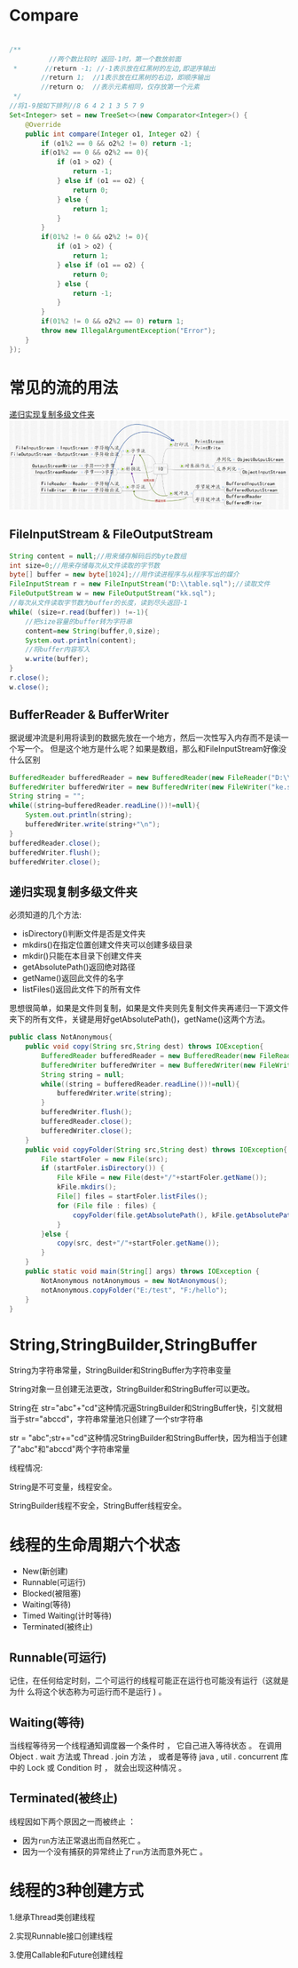 # Compare
```java

/**
          //两个数比较时 返回-1时，第一个数放前面
 *       //return -1; //-1表示放在红黑树的左边,即逆序输出
        //return 1;  //1表示放在红黑树的右边，即顺序输出
        //return o;  //表示元素相同，仅存放第一个元素
 */
//将1-9按如下排列//8 6 4 2 1 3 5 7 9	
Set<Integer> set = new TreeSet<>(new Comparator<Integer>() {
    @Override
    public int compare(Integer o1, Integer o2) {
        if (o1%2 == 0 && o2%2 != 0) return -1;
        if(o1%2 == 0 && o2%2 == 0){
            if (o1 > o2) {
                return -1;
            } else if (o1 == o2) {
                return 0;
            } else {
                return 1;
            }
        } 
        if(01%2 != 0 && o2%2 != 0){
            if (o1 > o2) {
                return 1;
            } else if (o1 == o2) {
                return 0;
            } else {
                return -1;
            }
        } 
        if(01%2 != 0 && o2%2 == 0) return 1;
        throw new IllegalArgumentException("Error");
    }
});
```
# 常见的流的用法
[递归实现复制多级文件夹](#递归实现复制多级文件夹)
![](https://raw.githubusercontent.com/Bihanghang/JavaWebNotes/master/notes/img/IO流概念图.PNG)
## FileInputStream & FileOutputStream
```java
String content = null;//用来储存解码后的byte数组
int size=0;//用来存储每次从文件读取的字节数
byte[] buffer = new byte[1024];//用作读进程序与从程序写出的媒介
FileInputStream r = new FileInputStream("D:\\table.sql");//读取文件
FileOutputStream w = new FileOutputStream("kk.sql");
//每次从文件读取字节数为buffer的长度，读到尽头返回-1
while( (size=r.read(buffer)) !=-1){
    //把size容量的buffer转为字符串
    content=new String(buffer,0,size);
    System.out.println(content);
    //将buffer内容写入
    w.write(buffer);
}
r.close();
w.close();
```
## BufferReader & BufferWriter
据说缓冲流是利用将读到的数据先放在一个地方，然后一次性写入内存而不是读一个写一个。
但是这个地方是什么呢？如果是数组，那么和FileInputStream好像没什么区别
```java
BufferedReader bufferedReader = new BufferedReader(new FileReader("D:\\table.sql"));
BufferedWriter bufferedWriter = new BufferedWriter(new FileWriter("ke.sql"));
String string = "";
while((string=bufferedReader.readLine())!=null){
    System.out.println(string);
    bufferedWriter.write(string+"\n");
}
bufferedReader.close();
bufferedWriter.flush();
bufferedWriter.close();
```
## 递归实现复制多级文件夹
必须知道的几个方法:
* isDirectory()判断文件是否是文件夹
* mkdirs()在指定位置创建文件夹可以创建多级目录
* mkdir()只能在本目录下创建文件夹
* getAbsolutePath()返回绝对路径
* getName()返回此文件的名字
* listFiles()返回此文件下的所有文件

思想很简单，如果是文件则复制，如果是文件夹则先复制文件夹再递归一下源文件夹下的所有文件，关键是用好getAbsolutePath()，getName()这两个方法。
```java
public class NotAnonymous{
	public void copy(String src,String dest) throws IOException{
		BufferedReader bufferedReader = new BufferedReader(new FileReader(src));
		BufferedWriter bufferedWriter = new BufferedWriter(new FileWriter(dest));
		String string = null;
		while((string = bufferedReader.readLine())!=null){
			bufferedWriter.write(string);
		}
		bufferedWriter.flush();
		bufferedReader.close();
		bufferedWriter.close();
	}
	public void copyFolder(String src,String dest) throws IOException{
		File startFoler = new File(src);
		if (startFoler.isDirectory()) {
			File kFile = new File(dest+"/"+startFoler.getName());
			kFile.mkdirs();
			File[] files = startFoler.listFiles();
			for (File file : files) {
				copyFolder(file.getAbsolutePath(), kFile.getAbsolutePath());
			}
		}else {
			copy(src, dest+"/"+startFoler.getName());
		}
	}
	public static void main(String[] args) throws IOException {
		NotAnonymous notAnonymous = new NotAnonymous();
		notAnonymous.copyFolder("E:/test", "F:/hello");
	}
}
```
# String,StringBuilder,StringBuffer
String为字符串常量，StringBuilder和StringBuffer为字符串变量

String对象一旦创建无法更改，StringBuilder和StringBuffer可以更改。

String在 str="abc"+"cd"这种情况逼StringBuilder和StringBuffer快，引文就相当于str="abccd"，字符串常量池只创建了一个str字符串

str = "abc";str+="cd"这种情况StringBuilder和StringBuffer快，因为相当于创建了"abc"和"abccd"两个字符串常量

线程情况:

String是不可变量，线程安全。

StringBuilder线程不安全，StringBuffer线程安全。
# 线程的生命周期六个状态
* New(新创建)
* Runnable(可运行)
* Blocked(被阻塞)
* Waiting(等待)
* Timed Waiting(计时等待)
* Terminated(被终止)
## Runnable(可运行)
记住，在任何给定时刻，二个可运行的线程可能正在运行也可能没有运行（这就是为什
么将这个状态称为可运行而不是运行 )
。
## Waiting(等待)
当线程等待另一个线程通知调度器一个条件时
， 它自己进入等待状态 。 在调用 Object . wait 方法或 Thread . join 方法
， 或者是等待 java ,
util . concurrent 库中的 Lock 或 Condition 时 ， 就会出现这种情况
。
## Terminated(被终止)
线程因如下两个原因之一而被终止 ：
  * 因为`run`方法正常退出而自然死亡 。
  * 因为一个没有捕获的异常终止了`run`方法而意外死亡 。

# 线程的3种创建方式
1.继承Thread类创建线程

2.实现Runnable接口创建线程

3.使用Callable和Future创建线程






